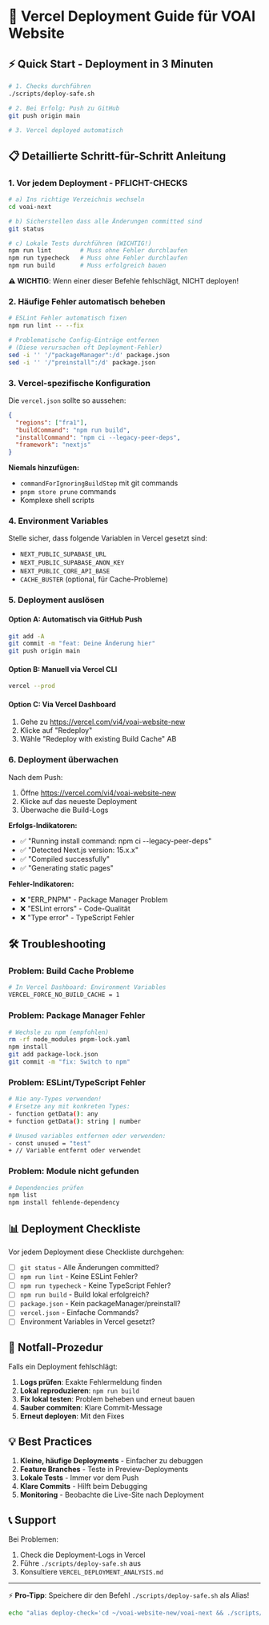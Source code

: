 # 🚀 Vercel Deployment Guide für VOAI Website

## ⚡ Quick Start - Deployment in 3 Minuten

```bash
# 1. Checks durchführen
./scripts/deploy-safe.sh

# 2. Bei Erfolg: Push zu GitHub
git push origin main

# 3. Vercel deployed automatisch
```

## 📋 Detaillierte Schritt-für-Schritt Anleitung

### 1. Vor jedem Deployment - PFLICHT-CHECKS

```bash
# a) Ins richtige Verzeichnis wechseln
cd voai-next

# b) Sicherstellen dass alle Änderungen committed sind
git status

# c) Lokale Tests durchführen (WICHTIG!)
npm run lint        # Muss ohne Fehler durchlaufen
npm run typecheck   # Muss ohne Fehler durchlaufen
npm run build       # Muss erfolgreich bauen
```

**⚠️ WICHTIG**: Wenn einer dieser Befehle fehlschlägt, NICHT deployen!

### 2. Häufige Fehler automatisch beheben

```bash
# ESLint Fehler automatisch fixen
npm run lint -- --fix

# Problematische Config-Einträge entfernen
# (Diese verursachen oft Deployment-Fehler)
sed -i '' '/"packageManager":/d' package.json
sed -i '' '/"preinstall":/d' package.json
```

### 3. Vercel-spezifische Konfiguration

Die `vercel.json` sollte so aussehen:
```json
{
  "regions": ["fra1"],
  "buildCommand": "npm run build",
  "installCommand": "npm ci --legacy-peer-deps",
  "framework": "nextjs"
}
```

**Niemals hinzufügen:**
- `commandForIgnoringBuildStep` mit git commands
- `pnpm store prune` commands
- Komplexe shell scripts

### 4. Environment Variables

Stelle sicher, dass folgende Variablen in Vercel gesetzt sind:
- `NEXT_PUBLIC_SUPABASE_URL`
- `NEXT_PUBLIC_SUPABASE_ANON_KEY`
- `NEXT_PUBLIC_CORE_API_BASE`
- `CACHE_BUSTER` (optional, für Cache-Probleme)

### 5. Deployment auslösen

#### Option A: Automatisch via GitHub Push
```bash
git add -A
git commit -m "feat: Deine Änderung hier"
git push origin main
```

#### Option B: Manuell via Vercel CLI
```bash
vercel --prod
```

#### Option C: Via Vercel Dashboard
1. Gehe zu https://vercel.com/vi4/voai-website-new
2. Klicke auf "Redeploy"
3. Wähle "Redeploy with existing Build Cache" AB

### 6. Deployment überwachen

Nach dem Push:
1. Öffne https://vercel.com/vi4/voai-website-new
2. Klicke auf das neueste Deployment
3. Überwache die Build-Logs

**Erfolgs-Indikatoren:**
- ✅ "Running install command: npm ci --legacy-peer-deps"
- ✅ "Detected Next.js version: 15.x.x"
- ✅ "Compiled successfully"
- ✅ "Generating static pages"

**Fehler-Indikatoren:**
- ❌ "ERR_PNPM" - Package Manager Problem
- ❌ "ESLint errors" - Code-Qualität
- ❌ "Type error" - TypeScript Fehler

## 🛠️ Troubleshooting

### Problem: Build Cache Probleme
```bash
# In Vercel Dashboard: Environment Variables
VERCEL_FORCE_NO_BUILD_CACHE = 1
```

### Problem: Package Manager Fehler
```bash
# Wechsle zu npm (empfohlen)
rm -rf node_modules pnpm-lock.yaml
npm install
git add package-lock.json
git commit -m "fix: Switch to npm"
```

### Problem: ESLint/TypeScript Fehler
```bash
# Nie any-Types verwenden!
# Ersetze any mit konkreten Types:
- function getData(): any
+ function getData(): string | number

# Unused variables entfernen oder verwenden:
- const unused = "test"
+ // Variable entfernt oder verwendet
```

### Problem: Module nicht gefunden
```bash
# Dependencies prüfen
npm list
npm install fehlende-dependency
```

## 📊 Deployment Checkliste

Vor jedem Deployment diese Checkliste durchgehen:

- [ ] `git status` - Alle Änderungen committed?
- [ ] `npm run lint` - Keine ESLint Fehler?
- [ ] `npm run typecheck` - Keine TypeScript Fehler?
- [ ] `npm run build` - Build lokal erfolgreich?
- [ ] `package.json` - Kein packageManager/preinstall?
- [ ] `vercel.json` - Einfache Commands?
- [ ] Environment Variables in Vercel gesetzt?

## 🚨 Notfall-Prozedur

Falls ein Deployment fehlschlägt:

1. **Logs prüfen**: Exakte Fehlermeldung finden
2. **Lokal reproduzieren**: `npm run build`
3. **Fix lokal testen**: Problem beheben und erneut bauen
4. **Sauber commiten**: Klare Commit-Message
5. **Erneut deployen**: Mit den Fixes

## 💡 Best Practices

1. **Kleine, häufige Deployments** - Einfacher zu debuggen
2. **Feature Branches** - Teste in Preview-Deployments
3. **Lokale Tests** - Immer vor dem Push
4. **Klare Commits** - Hilft beim Debugging
5. **Monitoring** - Beobachte die Live-Site nach Deployment

## 📞 Support

Bei Problemen:
1. Check die Deployment-Logs in Vercel
2. Führe `./scripts/deploy-safe.sh` aus
3. Konsultiere `VERCEL_DEPLOYMENT_ANALYSIS.md`

---

⚡ **Pro-Tipp**: Speichere dir den Befehl `./scripts/deploy-safe.sh` als Alias!

```bash
echo "alias deploy-check='cd ~/voai-website-new/voai-next && ./scripts/deploy-safe.sh'" >> ~/.zshrc
```